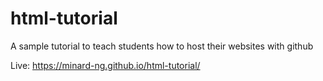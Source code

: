 # html-tutorial
A sample tutorial to teach students how to host their websites with github

Live: https://minard-ng.github.io/html-tutorial/

